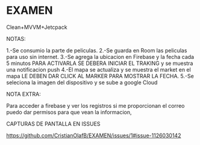 # EXAMEN
Clean+MVVM+Jetcpack

NOTAS:

1.-Se consumio la parte de peliculas.
2.-Se guarda en Room las peliculas para uso sin internet.
3.-Se agrega la ubicacion en Firebase y la fecha cada 5 minutos PARA ACTIVARLA SE DEBERA INICIAR EL TRAKING y se muestra una notificacion push
4.-El mapa se actualiza y se muestra el market en el mapa LE DEBEN DAR CLICK AL MARKER PARA MOSTRAR LA FECHA.
5.-Se seleciona la imagen del dispositivo y se sube a google Cloud

NOTA EXTRA:

Para acceder a firebase y ver los registros si me proporcionan el correo puedo dar permisos para que vean la informacion,

CAPTURAS DE PANTALLA EN ISSUES


https://github.com/CristianOlafB/EXAMEN/issues/1#issue-1126030142
